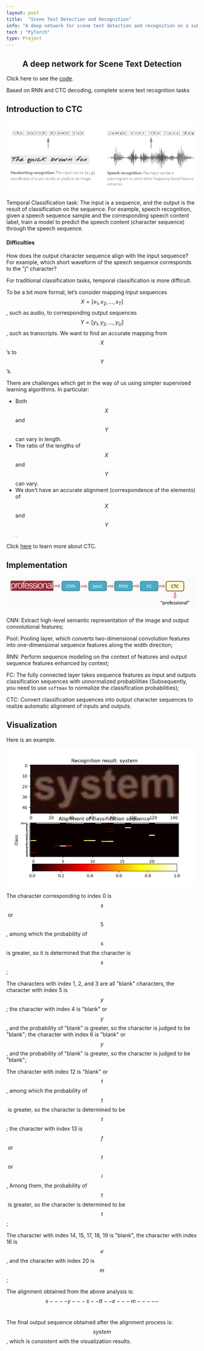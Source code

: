 ```yaml
---
layout: post
title:  "Scene Text Detection and Recognition"
info: "A deep network for scene text detection and recognition on a subset of ICDAR 2013"
tech : "PyTorch"
type: Project
---
```

<h2><center>A deep network for Scene Text Detection</center></h2>

Click here to see the [code](https://github.com/XUANTONG1999/Scene-Text-Detection).

Based on RNN and CTC decoding, complete scene text recognition tasks

## Introduction to CTC

![detection-1](/imgs/Projects/detection-1.jpg)

Temporal Classification task: The input is a sequence, and the output is the result of classification on the sequence. For example, speech recognition, given a speech sequence sample and the corresponding speech content label, train a model to predict the speech content (character sequence) through the speech sequence.

#### Difficulties

How does the output character sequence align with the input sequence?
For example, which short waveform of the speech sequence corresponds to the "j" character?

For traditional classification tasks, temporal classification is more difficult.

To be a bit more formal, let’s consider mapping input sequences $$X = [x_1, x_2, \ldots, x_T]$$, such as audio, to corresponding output sequences $$Y = [y_1, y_2, \ldots, y_U]$$, such as transcripts. We want to find an accurate mapping from $$X$$’s to $$Y$$’s.

There are challenges which get in the way of us using simpler supervised learning algorithms. In particular:

- Both $$X$$ and $$Y$$ can vary in length.
- The ratio of the lengths of $$X$$ and $$Y$$ can vary.
- We don’t have an accurate alignment (correspondence of the elements) of $$X$$ and $$Y$$.

Click [here](https://distill.pub/2017/ctc/) to learn more about CTC.

## Implementation

![detection-2](/imgs/Projects/detection-2.jpg)

CNN: Extract high-level semantic representation of the image and output convolutional features;

Pool: Pooling layer, which converts two-dimensional convolution features into one-dimensional sequence features along the width direction;

RNN: Perform sequence modeling on the context of features and output sequence features enhanced by context;

FC: The fully connected layer takes sequence features as input and outputs classification sequences with unnormalized probabilities (Subsequently, you need to use `softmax` to normalize the classification probabilities);

CTC: Convert classification sequences into output character sequences to realize automatic alignment of inputs and outputs.

## Visualization

Here is an example.

![CTC-9](/imgs/Projects/CTC-9.png)

The character corresponding to index 0 is $$s$$​ or $$5$$​, among which the probability of $$s$$ is greater, so it is determined that the character is $$s$$​;


The characters with index 1, 2, and 3 are all "blank" characters, the character with index 5 is $$y$$​​​; the character with index 4 is "blank" or $$y$$​​​, and the probability of "blank" is greater, so the character is judged to be "blank"; the character with index 6 is "blank" or $$y$$​​​, and the probability of "blank" is greater, so the character is judged to be "blank";

The character with index 12 is "blank" or $$t$$​, among which the probability of $$t$$​ is greater, so the character is determined to be $$t$$​; the character with index 13 is $$f$$​ or $$t$$​ or $$i$$​, Among them, the probability of $$t$$​ is greater, so the character is determined to be $$t$$​;

The character with index 14, 15, 17, 18, 19 is "blank", the character with index 16 is $$e$$, and the character with index 20 is $$m$$;

The alignment obtained from the above analysis is: $$s----y---s--tt--e---m-----$$​​

The final output sequence obtained after the alignment process is: $$system$$​, which is consistent with the visualization results.
